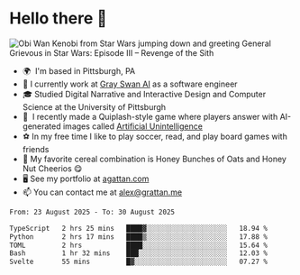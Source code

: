 <!--
**GameDog9988/GameDog9988** is a ✨ _special_ ✨ repository because its `README.md` (this file) appears on your GitHub profile.

Here are some ideas to get you started:

- 🔭 I’m currently working on ...
- 🌱 I’m currently learning ...
- 👯 I’m looking to collaborate on ...
- 🤔 I’m looking for help with ...
- 💬 Ask me about ...
- 📫 How to reach me: ...
- 😄 Pronouns: ...
- ⚡ Fun fact: ...
-->



Hello there 👋
==================================

![Obi Wan Kenobi from Star Wars jumping down and greeting General Grievous in Star Wars: Episode III – Revenge of the Sith](https://github.com/agrattan0820/agrattan0820/assets/51346343/689e56eb-29be-46a5-a079-28ea727b5f7e)


- 🌍  I'm based in Pittsburgh, PA
- 🦢  I currently work at [Gray Swan AI](https://www.grayswan.ai) as a software engineer
- 🎓  Studied Digital Narrative and Interactive Design and Computer Science at the University of Pittsburgh
- 👾  I recently made a Quiplash-style game where players answer with AI-generated images called [Artificial Unintelligence](https://github.com/agrattan0820/artificial-unintelligence)
- ⚽  In my free time I like to play soccer, read, and play board games with friends
- 🥣  My favorite cereal combination is Honey Bunches of Oats and Honey Nut Cheerios 😋
- 🖥️  See my portfolio at [agattan.com](http://agrattan.com/)
- 📫  You can contact me at [alex@grattan.me](mailto:alex@grattan.me)

<!--START_SECTION:waka-->

```txt
From: 23 August 2025 - To: 30 August 2025

TypeScript   2 hrs 25 mins   ████▓░░░░░░░░░░░░░░░░░░░░   18.94 %
Python       2 hrs 17 mins   ████▒░░░░░░░░░░░░░░░░░░░░   17.88 %
TOML         2 hrs           ████░░░░░░░░░░░░░░░░░░░░░   15.64 %
Bash         1 hr 32 mins    ███░░░░░░░░░░░░░░░░░░░░░░   12.03 %
Svelte       55 mins         █▓░░░░░░░░░░░░░░░░░░░░░░░   07.27 %
```

<!--END_SECTION:waka-->
